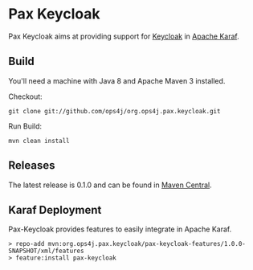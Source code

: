 Pax Keycloak
============

Pax Keycloak aims at providing support for [Keycloak](http://www.keycloak.org) in [Apache Karaf](https://karaf.apache.org).

## Build

You'll need a machine with Java 8 and Apache Maven 3 installed.

Checkout:

    git clone git://github.com/ops4j/org.ops4j.pax.keycloak.git

Run Build:

    mvn clean install


## Releases

The latest release is 0.1.0 and can be found in [Maven Central](https://repo1.maven.org/maven2/org/ops4j/pax/keycloak).

## Karaf Deployment

Pax-Keycloak provides features to easily integrate in Apache Karaf.
```
> repo-add mvn:org.ops4j.pax.keycloak/pax-keycloak-features/1.0.0-SNAPSHOT/xml/features
> feature:install pax-keycloak
```


